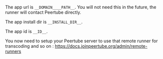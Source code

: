 The app url is `__DOMAIN____PATH__`. You will not need this in the future, the runner will contact Peertube directly.

The app install dir is `__INSTALL_DIR__`.

The app id is `__ID__`.

You now need to setup your Peertube server to use that remote runner for transcoding and so on : https://docs.joinpeertube.org/admin/remote-runners
